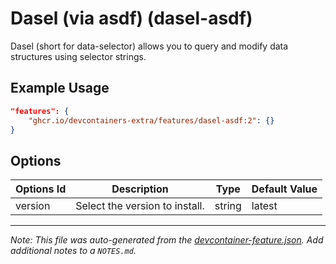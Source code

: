 
# Dasel (via asdf) (dasel-asdf)

Dasel (short for data-selector) allows you to query and modify data structures using selector strings.

## Example Usage

```json
"features": {
    "ghcr.io/devcontainers-extra/features/dasel-asdf:2": {}
}
```

## Options

| Options Id | Description | Type | Default Value |
|-----|-----|-----|-----|
| version | Select the version to install. | string | latest |



---

_Note: This file was auto-generated from the [devcontainer-feature.json](devcontainer-feature.json).  Add additional notes to a `NOTES.md`._
